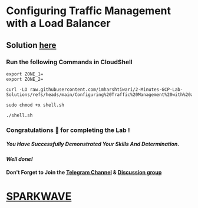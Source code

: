 # Configuring Traffic Management with a Load Balancer

## Solution [here](https://youtu.be/zb82CAt1Cz0)

### Run the following Commands in CloudShell

```
export ZONE_1=
export ZONE_2=
```
```
curl -LO raw.githubusercontent.com/imharshtiwari/2-Minutes-GCP-Lab-Solutions/refs/heads/main/Configuring%20Traffic%20Management%20with%20a%20Load%20Balancer/shell.sh

sudo chmod +x shell.sh

./shell.sh
```

### Congratulations 🎉 for completing the Lab !

##### *You Have Successfully Demonstrated Your Skills And Determination.*

#### *Well done!*

#### Don't Forget to Join the [Telegram Channel](https://t.me/sparkwave.01) & [Discussion group](https://t.me/sparkwave.01chats)

# [SPARKWAVE](https://www.youtube.com/@sparkwave.01)
